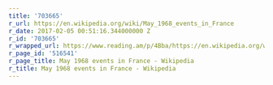 ```yaml
---
title: '703665'
r_url: https://en.wikipedia.org/wiki/May_1968_events_in_France
r_date: 2017-02-05 00:51:16.344000000 Z
r_id: '703665'
r_wrapped_url: https://www.reading.am/p/4Bba/https://en.wikipedia.org/wiki/May_1968_events_in_France
r_page_id: '516541'
r_page_title: May 1968 events in France - Wikipedia
r_title: May 1968 events in France - Wikipedia
---
```


